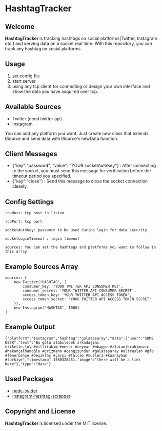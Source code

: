 # HashtagTracker
## Welcome
**HashtagTracker** is tracking hashtags on social platforms(Twitter, Instagram etc.) and serving data on a socket real time. With this repository, you can track any hashtag on social platforms.

## Usage
1. set config file
2. start server
3. using any tcp client for connecting or design your own interface and show the data you have acquired over tcp.

## Available Sources
* Twitter (need twitter api)
* Instagram

You can add any platform you want. Just create new class that extends ISource and send data with ISource's newData function.

## Client Messages
* {"key":"password", "value": "YOUR socketAuthKey"} : After connecting to the socket, you must send this message for verification before the timeout period you specified.
* {"key":"close"} : Send this message to close the socket connection cleanly.

## Config Settings

    tcpHost: tcp host to listen
    
    tcpPort: tcp port
    
    socketAuthKey: password to be used during login for data security
    
    socketLoginTimeout : login timeout
    
    sources: You can set the hashtags and platforms you want to follow in this array.
    
## Example Sources Array
    sources: [
        new Twitter("HASHTAG", {
            consumer_key: 'YOUR TWITTER API CONSUMER KEY',
            consumer_secret: 'YOUR TWITTER API CONSUMER SECRET',
            access_token_key: 'YOUR TWITTER API ACCESS TOKEN',
            access_token_secret: 'YOUR TWITTER API ACCESS TOKEN SECRET'
        }),
        new Instagram("HASHTAG", 1000)
    ]

## Example Output
    {"platform":"Instagram","hashtag":"galatasaray","data":{"user":"SOME USER","text":"Bu gölü atabilecek arkadaşını              etiketle.\n\n#millitakım #messi #neymar #mbappe #zlatanibrahimovic #hakançalhanoğlu #grizmann #cengizunder #galatasaray #ultraslan #gfb #fenerbahçe #beşiktaş #çarşı #falcao #muslera #kaanayhan #türkiye","timestamp":1580328451,"image":"there will be a link here"},"type":"data"}

## Used Packages
* [node-twitter](https://github.com/desmondmorris/node-twitter)
* [instagram-hashtag-scrapper](https://github.com/estebansanti/instagram-hashtag-scrapper)

## Copyright and License
**HashtagTracker** is licensed under the MIT license.
